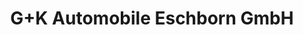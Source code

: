 ---
title: "G+K Automobile Eschborn GmbH"
url: /eschborn/g-k-automobile-eschborn-gmbh/
shop: Autohaus
---
